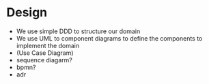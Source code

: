 # Design

* We use simple DDD to structure our domain
* We use UML to component diagrams to define the components to implement the domain
* \(Use Case Diagram\)
* sequence diagarm?
* bpmn?
* adr

